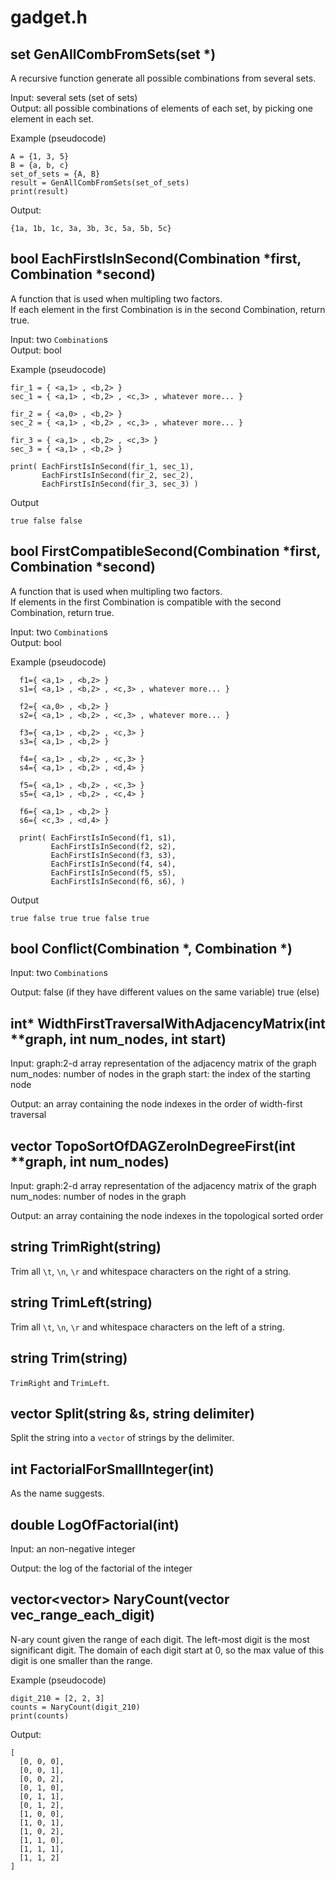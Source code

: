 # gadget.h

## set<Combination> GenAllCombFromSets(set<Combination> \*)
A recursive function generate all possible combinations from several sets. <br/>

Input: several sets (set of sets) <br/>
Output: all possible combinations of elements of each set, by picking one element in each set. <br/>

Example (pseudocode)
```
A = {1, 3, 5}
B = {a, b, c}
set_of_sets = {A, B}
result = GenAllCombFromSets(set_of_sets)
print(result)
```
Output:
```
{1a, 1b, 1c, 3a, 3b, 3c, 5a, 5b, 5c}
```

## bool EachFirstIsInSecond(Combination \*first, Combination \*second)
A function that is used when multipling two factors. <br/>
If each element in the first Combination is in the second Combination, return true. <br/>

Input: two `Combination`s <br/>
Output: bool <br/>

Example (pseudocode)
```
fir_1 = { <a,1> , <b,2> }
sec_1 = { <a,1> , <b,2> , <c,3> , whatever more... }

fir_2 = { <a,0> , <b,2> }
sec_2 = { <a,1> , <b,2> , <c,3> , whatever more... }

fir_3 = { <a,1> , <b,2> , <c,3> }
sec_3 = { <a,1> , <b,2> }

print( EachFirstIsInSecond(fir_1, sec_1),
       EachFirstIsInSecond(fir_2, sec_2),
       EachFirstIsInSecond(fir_3, sec_3) )
```
Output
```
true false false
```

## bool FirstCompatibleSecond(Combination \*first, Combination \*second)
A function that is used when multipling two factors. <br/>
If elements in the first Combination is compatible with the second Combination, return true. <br/>

Input: two `Combination`s <br/>
Output: bool <br/>

Example (pseudocode)
```
  f1={ <a,1> , <b,2> }
  s1={ <a,1> , <b,2> , <c,3> , whatever more... }

  f2={ <a,0> , <b,2> }
  s2={ <a,1> , <b,2> , <c,3> , whatever more... }

  f3={ <a,1> , <b,2> , <c,3> }
  s3={ <a,1> , <b,2> }

  f4={ <a,1> , <b,2> , <c,3> }
  s4={ <a,1> , <b,2> , <d,4> }

  f5={ <a,1> , <b,2> , <c,3> }
  s5={ <a,1> , <b,2> , <c,4> }

  f6={ <a,1> , <b,2> }
  s6={ <c,3> , <d,4> }

  print( EachFirstIsInSecond(f1, s1),
         EachFirstIsInSecond(f2, s2),
         EachFirstIsInSecond(f3, s3),
         EachFirstIsInSecond(f4, s4),
         EachFirstIsInSecond(f5, s5),
         EachFirstIsInSecond(f6, s6), )

```
Output
```
true false true true false true
```

## bool Conflict(Combination \*, Combination \*)
Input: two `Combination`s

Output: false (if they have different values on the same variable)
        true (else)


## int\* WidthFirstTraversalWithAdjacencyMatrix(int \*\*graph, int num_nodes, int start)
Input: graph:2-d array representation of the adjacency matrix of the graph
       num_nodes: number of nodes in the graph
       start: the index of the starting node

Output: an array containing the node indexes in the order of width-first traversal

## vector<int> TopoSortOfDAGZeroInDegreeFirst(int \*\*graph, int num_nodes)
Input: graph:2-d array representation of the adjacency matrix of the graph
       num_nodes: number of nodes in the graph

Output: an array containing the node indexes in the topological sorted order

## string TrimRight(string)
Trim all `\t`, `\n`, `\r` and whitespace characters on the right of a string.

## string TrimLeft(string)
Trim all `\t`, `\n`, `\r` and whitespace characters on the left of a string.

## string Trim(string)
`TrimRight` and `TrimLeft`.


## vector<string> Split(string &s, string delimiter)
Split the string into a `vector` of strings by the delimiter.


## int FactorialForSmallInteger(int)
As the name suggests.

## double LogOfFactorial(int)
Input: an non-negative integer

Output: the log of the factorial of the integer

## vector<vector<int>> NaryCount(vector<int> vec_range_each_digit)
N-ary count given the range of each digit. The left-most digit is the most significant digit. The domain of each digit start at 0, so the max value of this digit is one smaller than the range.

Example (pseudocode)
```
digit_210 = [2, 2, 3]
counts = NaryCount(digit_210)
print(counts)
```
Output:
```
[
  [0, 0, 0],
  [0, 0, 1],
  [0, 0, 2],
  [0, 1, 0],
  [0, 1, 1],
  [0, 1, 2],
  [1, 0, 0],
  [1, 0, 1],
  [1, 0, 2],
  [1, 1, 0],
  [1, 1, 1],
  [1, 1, 2]
]
```